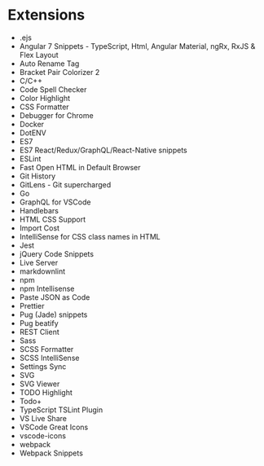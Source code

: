# Extensions

- .ejs
- Angular 7 Snippets - TypeScript, Html, Angular Material, ngRx, RxJS & Flex Layout
- Auto Rename Tag
- Bracket Pair Colorizer 2
- C/C++
- Code Spell Checker
- Color Highlight
- CSS Formatter
- Debugger for Chrome
- Docker
- DotENV
- ES7
- ES7 React/Redux/GraphQL/React-Native snippets
- ESLint
- Fast Open HTML in Default Browser
- Git History
- GitLens - Git supercharged
- Go
- GraphQL for VSCode
- Handlebars
- HTML CSS Support
- Import Cost
- IntelliSense for CSS class names in HTML
- Jest
- jQuery Code Snippets
- Live Server
- markdownlint
- npm
- npm Intellisense
- Paste JSON as Code
- Prettier
- Pug (Jade) snippets
- Pug beatify
- REST Client
- Sass
- SCSS Formatter
- SCSS IntelliSense
- Settings Sync
- SVG
- SVG Viewer
- TODO Highlight
- Todo+
- TypeScript TSLint Plugin
- VS Live Share
- VSCode Great Icons
- vscode-icons
- webpack
- Webpack Snippets

